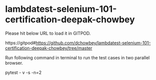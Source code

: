 # lambdatest-selenium-101-certification-deepak-chowbey

Please hit below URL to load it in GITPOD.

https://gitpod#https://github.com/dchowbey/lambdatest-selenium-101-certification-deepak-chowbey/tree/master

Run following command in terminal to run the test cases in two parallel browser.

pytest - v -s -n=2
